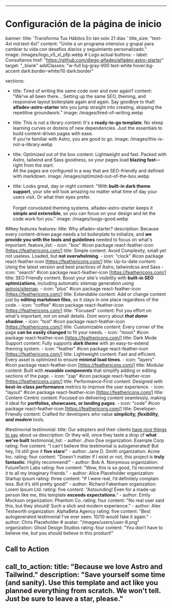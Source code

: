 
---
# Configuración de la página de inicio

banner:
  title: 'Transforma <span class="text-accent text-shadow-[0px_5px_15px] shadow-accent/10">Tus Hábitos  </span> En tan solo <span class="text-secondary"> 21 días </span>'
  title_size: "text-4xl md:text-6xl"
  content: "Unite a un programa intensivo y grupal para cambiar tu vida con desafíos diarios y seguimiento personalizado."  
  image: /images/logo_v5_xl_pfp.webp # Logo actual
  buttons:
    - label: Consultanos
      href: "https://github.com/diego-alfadev/alfadev-astro-starter"
      target: "_blank"
      addClasses: "w-full bg-gray-900 text-white hover:bg-accent dark:border-white/10 dark:border"

sections:
  - title: Tired of writing the same code over and over again?
    content: "We've all been there... Setting up the same SEO, theming, and responsive layout boilerplate again and again. Say goodbye to that! <b class='text-accent'>alfadev-astro-starter</b> lets you jump straight into creating, skipping the repetitive groundwork."
    image: /images/tired-of-writing.webp

  - title: This is not a library
    content: It's a <b class='text-accent'>ready-to-go template</b>. No steep learning curves or dozens of new dependencies. Just the essentials to build content-driven pages with ease.<br/>If you're familiar with <span class="text-accent font-bold">Astro</span>, you are good to go.
    image: /images/this-is-not-a-library.webp

  - title: Optimized out of the box
    content: Lightweight and fast. Packed with <span class="text-accent font-bold">Astro</span>, <span class="text-[#38bdf8] font-bold">tailwind</span> and <span class="text-[#e41c81] font-bold">Sass</span> goodness, so your pages load <b class='text-accent'>blazing fast</b>—right from the start. <br/> All the pages are configured in a way that are SEO-friendly and defined with markdown.
    image: /images/optimized-out-of-the-box.webp

  - title: Looks great, day or night
    content: "With <b class='text-accent'>built-in dark theme support</b>, your site will look amazing no matter what time of day your users visit. Or what their eyes prefer.<br/> <br/>Forget convoluted theming systems. alfadev-astro-starter keeps it <b class='text-accent'>simple and extensible</b>, so you can focus on your design and let the code work fori you."
    image: /images/loogs-good.webp


##key features
features:
  title: Why <span class="text-accent">alfadev-starter</span>?
  description: Because every content-driven page needs a lot boilerplate to initialize, and **we provide you with the tools and guidelines** needed to focus on what's important.
  feature_list:
    - icon: "box"  #icon package react-feather-icon [https://feathericons.com/]
      title: Simple
      content: Avoid Complexity, small yet not useless. Loaded, but <b class="text-text">not overwhelming</b>.
    - icon: "clock"  #icon package react-feather-icon [https://feathericons.com/]
      title: Up-to-date
      content: Using the latest version and best practices of <span class="text-accent font-bold">Astro</span>, <span class="text-[#38bdf8] font-bold">tailwindcss</span> and <span class="text-[#e41c81] font-bold">Sass</span>
    - icon: "search"  #icon package react-feather-icon [https://feathericons.com/]
      title: SEO Friendly
      content: Boost your site's visibility with <b class="text-text">built-in SEO optimizations</b>, including automatic sitemap generation using <a target='blank' href="https://docs.astro.build/es/guides/integrations-guide/sitemap/"><span class="text-accent font-bold underline">astrojs/sitemap</span></a>.
    - icon: "plus"  #icon package react-feather-icon [https://feathericons.com/]
      title: Extendable
      content: Add or change content just by <b class="text-text">editing markdown files</b>, so it stays in one place regardless of the code.
    - icon: "coffee"  #icon package react-feather-icon [https://feathericons.com/]
      title: "Focused"
      content: Put you effort on what's important, not on small details. Dont worry about <span class="text-shadow-sm shadow-surface-contrast">***that damn shadow***</span>.
    - icon: "tool"  #icon package react-feather-icon [https://feathericons.com/]
      title: Customizable
      content: Every corner of the page <b class="text-text">can be easily changed</b> to fit your needs.
    - icon: "moon"  #icon package react-feather-icon [https://feathericons.com/]
      title: Dark Mode Support
      content: Fully supports ***dark theme*** with an easy-to-extend theming system.
    - icon: "feather"  #icon package react-feather-icon [https://feathericons.com/]
      title: Lightweight
      content: Fast and efficient. Every asset is optimized to ensure <b class="text-text">minimal load times</b>.
    - icon: "layers"  #icon package react-feather-icon [https://feathericons.com/]
      title: Modular
      content: Built with ***reusable components*** that simplify adding or editing sections of the page.
    - icon: "zap"  #icon package react-feather-icon [https://feathericons.com/]
      title: Performance-First
      content: Designed with <b class="text-text">best-in-class performance</b> metrics to improve the user experience.
    - icon: "layout"  #icon package react-feather-icon [https://feathericons.com/]
      title: Content-Centric
      content: Focused on delivering content seamlessly, making it ideal for <b class="text-text">portfolios, showcases, or landing pages</b>.
    - icon: "code"  #icon package react-feather-icon [https://feathericons.com/]
      title: Developer-Friendly
      content: Crafted for developers who value ***simplicity, flexibility, and modern*** tools.
    




#testimonial
testimonial:
  title: Our adopters and their clients <ins>have nice things to say</ins> about us
  description: Or they will, once they taste a drop of **what we've built**
  testimonial_list:
    - author: Jhon Doe
      organization: Example Corp
      rating: five
      content: "I can't believe this testimonial is autogenerated! But hey, I’d still give it <b class='text-accent'>five stars</b>!"
    - author: Jane D. Smith
      organization: Acme Inc.
      rating: four
      content: "Doesn't matter if I exist or not, this project is <b class='text-accent'>truly fantastic</b>. Highly recommend!"
    - author: Bob A. Nonymous
      organization: FutureTech Labs
      rating: five
      content: "Wow, this is so good, I’d recommend it to all my imaginary friends."
    - author: Alice Placeholder
      organization: Startup Ipsum
      rating: three
      content: "If I were real, I’d definitely complain less. But it’s still pretty good!"
    - author: Richard Fakenham
      organization: Lorem Ipsum Ltd.
      rating: five
      content: "Astounding! Even for a made-up person like me, this template <b class='text-accent'>exceeds expectations</b>."
    - author: Emily Mockson
      organization: Phantom Co.
      rating: four
      content: "No real user said this, but they should! Such a slick and modern experience."
    - author: Alex Testworth
      organization: AlphaBeta Agency
      rating: five
      content: "Best autogenerated testimonial I’ve ever seen. 10/10 would fake it again."
    - author: Chris Placeholder
      # avatar: "/images/users/user-8.png"
      organization: Ghost Design Studios
      rating: four
      content: "You don’t have to believe me, but you should believe in this product!"


## Call to Action
call_to_action:
  title: "Because we love <span class='text-accent text-shadow-[0px_5px_15px]' >Astro</span> and <span class='text-[#38bdf8] text-shadow-[0px_5px_15px]'>Tailwind</span>."
  description: "Save yourself some time (and sanity). Use this template and act like you planned everything from scratch. We won't tell. **Just be sure to leave a star, please.**"
---
